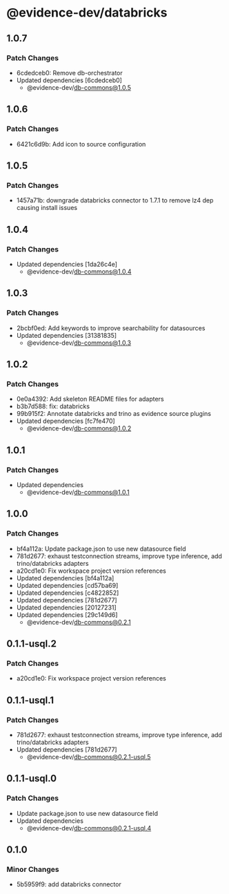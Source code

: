 # @evidence-dev/databricks

## 1.0.7

### Patch Changes

- 6cdedceb0: Remove db-orchestrator
- Updated dependencies [6cdedceb0]
  - @evidence-dev/db-commons@1.0.5

## 1.0.6

### Patch Changes

- 6421c6d9b: Add icon to source configuration

## 1.0.5

### Patch Changes

- 1457a71b: downgrade databricks connector to 1.7.1 to remove lz4 dep causing install issues

## 1.0.4

### Patch Changes

- Updated dependencies [1da26c4e]
  - @evidence-dev/db-commons@1.0.4

## 1.0.3

### Patch Changes

- 2bcbf0ed: Add keywords to improve searchability for datasources
- Updated dependencies [31381835]
  - @evidence-dev/db-commons@1.0.3

## 1.0.2

### Patch Changes

- 0e0a4392: Add skeleton README files for adapters
- b3b7d588: fix: databricks
- 99b915f2: Annotate databricks and trino as evidence source plugins
- Updated dependencies [fc7fe470]
  - @evidence-dev/db-commons@1.0.2

## 1.0.1

### Patch Changes

- Updated dependencies
  - @evidence-dev/db-commons@1.0.1

## 1.0.0

### Patch Changes

- bf4a112a: Update package.json to use new datasource field
- 781d2677: exhaust testconnection streams, improve type inference, add trino/databricks adapters
- a20cd1e0: Fix workspace project version references
- Updated dependencies [bf4a112a]
- Updated dependencies [cd57ba69]
- Updated dependencies [c4822852]
- Updated dependencies [781d2677]
- Updated dependencies [20127231]
- Updated dependencies [29c149d6]
  - @evidence-dev/db-commons@0.2.1

## 0.1.1-usql.2

### Patch Changes

- a20cd1e0: Fix workspace project version references

## 0.1.1-usql.1

### Patch Changes

- 781d2677: exhaust testconnection streams, improve type inference, add trino/databricks adapters
- Updated dependencies [781d2677]
  - @evidence-dev/db-commons@0.2.1-usql.5

## 0.1.1-usql.0

### Patch Changes

- Update package.json to use new datasource field
- Updated dependencies
  - @evidence-dev/db-commons@0.2.1-usql.4

## 0.1.0

### Minor Changes

- 5b5959f9: add databricks connector
